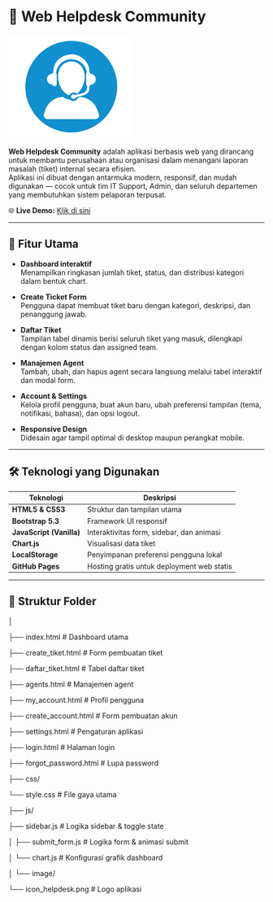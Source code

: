 # 🧩 Web Helpdesk Community

![Helpdesk Preview](image/icon_helpdesk.png)

**Web Helpdesk Community** adalah aplikasi berbasis web yang dirancang untuk membantu perusahaan atau organisasi dalam menangani laporan masalah (tiket) internal secara efisien.  
Aplikasi ini dibuat dengan antarmuka modern, responsif, dan mudah digunakan — cocok untuk tim IT Support, Admin, dan seluruh departemen yang membutuhkan sistem pelaporan terpusat.

🌐 **Live Demo:** [Klik di sini](https://syifaalmahdhori.github.io/Web-Helpdesk-Community/)

---

## 🚀 Fitur Utama

- **Dashboard interaktif**  
  Menampilkan ringkasan jumlah tiket, status, dan distribusi kategori dalam bentuk chart.
  
- **Create Ticket Form**  
  Pengguna dapat membuat tiket baru dengan kategori, deskripsi, dan penanggung jawab.
  
- **Daftar Tiket**  
  Tampilan tabel dinamis berisi seluruh tiket yang masuk, dilengkapi dengan kolom status dan assigned team.
  
- **Manajemen Agent**  
  Tambah, ubah, dan hapus agent secara langsung melalui tabel interaktif dan modal form.
  
- **Account & Settings**  
  Kelola profil pengguna, buat akun baru, ubah preferensi tampilan (tema, notifikasi, bahasa), dan opsi logout.
  
- **Responsive Design**  
  Didesain agar tampil optimal di desktop maupun perangkat mobile.

---

## 🛠️ Teknologi yang Digunakan

| Teknologi | Deskripsi |
|------------|------------|
| **HTML5 & CSS3** | Struktur dan tampilan utama |
| **Bootstrap 5.3** | Framework UI responsif |
| **JavaScript (Vanilla)** | Interaktivitas form, sidebar, dan animasi |
| **Chart.js** | Visualisasi data tiket |
| **LocalStorage** | Penyimpanan preferensi pengguna lokal |
| **GitHub Pages** | Hosting gratis untuk deployment web statis |

---

## 📂 Struktur Folder
│

├── index.html # Dashboard utama

├── create_tiket.html # Form pembuatan tiket

├── daftar_tiket.html # Tabel daftar tiket

├── agents.html # Manajemen agent

├── my_account.html # Profil pengguna

├── create_account.html # Form pembuatan akun

├── settings.html # Pengaturan aplikasi

├── login.html # Halaman login

├── forgot_password.html # Lupa password


├── css/

└── style.css # File gaya utama

├── js/

├── sidebar.js # Logika sidebar & toggle state

│
├── submit_form.js # Logika form & animasi submit

│
└── chart.js # Konfigurasi grafik dashboard

│
└── image/

└── icon_helpdesk.png # Logo aplikasi
